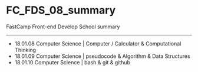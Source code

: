 # FC_FDS_08_summary
FastCamp Front-end Develop School summary
___

- 18.01.08 Computer Science | Computer / Calculator & Computational Thinking
- 18.01.09 Computer Science | pseudocode & Algorithm & Data Structures
- 18.01.10 Computer Science | bash & git & github 
